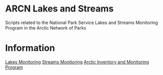 # ARCN Lakes and Streams 
 Scripts related to the National Park Service Lakes and Streams Monitoring Program in the Arctic Network of Parks

# Information
[Lakes Monitoring]( https://www.nps.gov/im/arcn/lakes.htm)
[Streams Monitoring](https://www.nps.gov/im/arcn/streams.htm)
[Arctic Inventory and Monitoring Program]( https://www.nps.gov/im/arcn/index.htm)



